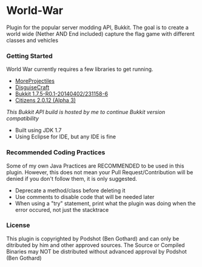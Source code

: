 World-War
=========

Plugin for the popular server modding API, Bukkit. The goal is to create a world wide (Nether AND End included) capture the flag game with different classes and vehicles

### Getting Started

World War currently requires a few libraries to get running. 

* [MoreProjectiles](http://forums.bukkit.org/threads/lib-1-7-moreprojectiles.171927/)
* [DisguiseCraft](http://dev.bukkit.org/bukkit-plugins/disguisecraft/)
* [Bukkit 1.7.5-R0.1-20140402/231158-6](http://dl.dropboxusercontent.com/s/ok9llar7nvja9uy/bukkit-1.7.5-R0.1-20140402.231158-6.jar)
* [Citizens 2.0.12 (Alpha 3)](http://dev.bukkit.org/bukkit-plugins/citizens/files/)

*This Bukkit API build is hosted by me to continue Bukkit version compatibility*
* Built using JDK 1.7
* Using Eclipse for IDE, but any IDE is fine

### Recommended Coding Practices

Some of my own Java Practices are RECOMMENDED to be used in this plugin. However, this does not mean your Pull Request/Contribution will be denied if you don't follow them, it is only suggested.

* Deprecate a method/class before deleting it
* Use comments to disable code that will be needed later
* When using a "try" statement, print what the plugin was doing when the error occured, not just the stacktrace

### License

This plugin is copyrighted by Podshot (Ben Gothard) and can only be ditributed by him and other approved sources. The Source or Compiled Binaries may NOT be distributed without advanced approval by Podshot (Ben Gothard)
